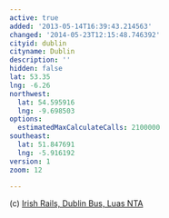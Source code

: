 ```yaml
---
active: true
added: '2013-05-14T16:39:43.214563'
changed: '2014-05-23T12:15:48.746392'
cityid: dublin
cityname: Dublin
description: ''
hidden: false
lat: 53.35
lng: -6.26
northwest:
  lat: 54.595916
  lng: -9.698503
options:
  estimatedMaxCalculateCalls: 2100000
southeast:
  lat: 51.847691
  lng: -5.916192
version: 1
zoom: 12

---
```


(c) [Irish Rails, Dublin Bus, Luas NTA](http://dublinked.ie/cgi-bin/search.pl?keywords=GTFS&category=none&agency=none&region=none)
